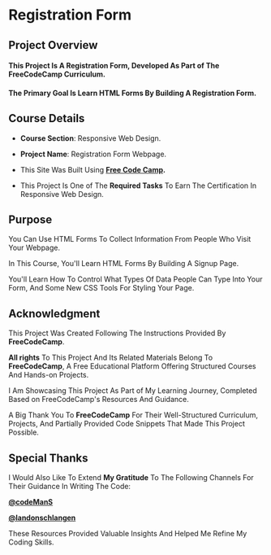 # **Registration Form**

## **Project Overview**

#### This Project Is A **Registration Form**, Developed As Part of The FreeCodeCamp Curriculum. 

#### The Primary Goal Is Learn HTML Forms By Building A Registration Form.

## **Course Details**

+ **Course Section**: Responsive Web Design.
  
+ **Project Name**:  Registration Form Webpage.
  
+ This Site Was Built Using **[Free Code Camp](https://www.freecodecamp.org/).**
  
+ This Project Is One of The **Required Tasks** To Earn The Certification In Responsive Web Design.

## **Purpose**

You Can Use HTML Forms To Collect Information From People Who Visit Your Webpage.  

In This Course, You'll Learn HTML Forms By Building A Signup Page. 

You'll Learn How To Control What Types Of Data People Can Type Into Your Form, And Some New CSS Tools For Styling Your Page.

## **Acknowledgment**

This Project Was Created Following The Instructions Provided By **FreeCodeCamp**.

**All rights** To This Project And Its Related Materials Belong To **FreeCodeCamp**, A Free Educational Platform Offering Structured Courses And Hands-on Projects.

I Am Showcasing This Project As Part of My Learning Journey, Completed Based on FreeCodeCamp's Resources And Guidance.

A Big Thank You To **FreeCodeCamp** For Their Well-Structured Curriculum, Projects, And Partially Provided Code Snippets That Made This Project Possible.

## **Special Thanks**

I Would Also Like To Extend **My Gratitude** To The Following Channels For Their Guidance In Writing The Code:

**[@codeManS](https://www.youtube.com/@codeManS)**

**[@landonschlangen](https://www.youtube.com/@landonschlangen)**

These Resources Provided Valuable Insights And Helped Me Refine My Coding Skills.


